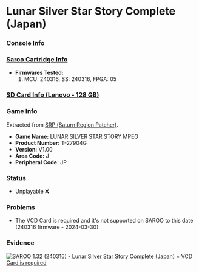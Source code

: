 # Lunar Silver Star Story Complete (Japan)

### [Console Info](../../../../Info/Consoles/VA13/README.md)

### [Saroo Cartridge Info](../../../../Info/Cartridges/RetroGameParadiseStore/1.32F/README.md)

- <b>Firmwares Tested:</b>
  1. MCU: 240316, SS: 240316, FPGA: 05

### [SD Card Info (Lenovo - 128 GB)](../../../../Info/SdCards/Lenovo/128GB/fat32/README.md)

### Game Info

Extracted from [SRP (Saturn Region Patcher)](https://segaxtreme.net/resources/saturn-region-patcher.81/download).

- <b>Game Name:</b> LUNAR SILVER STAR STORY MPEG
- <b>Product Number:</b> T-27904G
- <b>Version:</b> V1.00
- <b>Area Code:</b> J
- <b>Peripheral Code:</b> JP

### Status

- Unplayable :x:

### Problems

- The VCD Card is required and it's not supported on SAROO to this date (240316 firmware - 2024-03-30).

### Evidence

[![SAROO 1.32 (240316) - Lunar Silver Star Story Complete (Japan) = VCD Card is required](https://img.youtube.com/vi/VJblSU1l9Ao/0.jpg)](https://www.youtube.com/watch?v=VJblSU1l9Ao)
